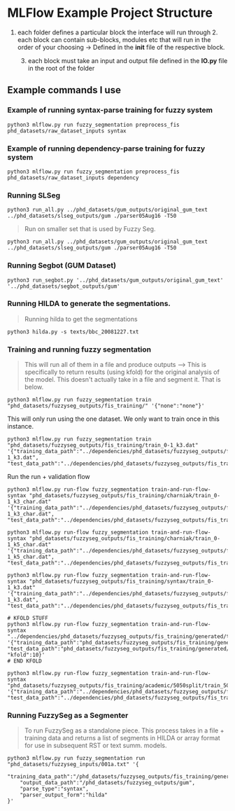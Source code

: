 # MLFlow Example Project Structure
1. each folder defines a particular block the interface will run through
    2. each block can contain sub-blocks, modules etc that will run in the order of your choosing -> Defined in the **__init__** file of the respective block.
    
    3. each block must take an input and output file defined in the **IO.py** file in the root of the folder


## Example commands I use

### Example of running syntax-parse training for fuzzy system
```bsh
python3 mlflow.py run fuzzy_segmentation preprocess_fis phd_datasets/raw_dataset_inputs syntax
```


### Example of running dependency-parse training for fuzzy system
```bsh
python3 mlflow.py run fuzzy_segmentation preprocess_fis phd_datasets/raw_dataset_inputs dependency
```

### Running SLSeg
```bsh
python3 run_all.py ../phd_datasets/gum_outputs/original_gum_text ../phd_datasets/slseg_outputs/gum ./parser05Aug16 -T50
```

> Run on smaller set that is used by Fuzzy Seg.
```bsh
python3 run_all.py ../phd_datasets/gum_outputs/original_gum_text ../phd_datasets/slseg_outputs/gum ./parser05Aug16 -T50
```

### Running Segbot (GUM Dataset)
```bsh
python3 run_segbot.py '../phd_datasets/gum_outputs/original_gum_text' '../phd_datasets/segbot_outputs/gum' 
```

### Running HILDA to generate the segmentations.

> Running hilda to get the segmentations

```bsh
python3 hilda.py -s texts/bbc_20081227.txt
```

### Training and running fuzzy segmentation 

> This will run all of them in a file and produce outputs --> This is specifically to return results (using kfold) for the original analysis of the model. This doesn't actually take in a file and segment it. That is below.

```bsh
python3 mlflow.py run fuzzy_segmentation train "phd_datasets/fuzzyseg_outputs/fis_training/" '{"none":"none"}'
```

This will only run using the one dataset. We only want to train once in this instance.

```bsh
python3 mlflow.py run fuzzy_segmentation train "phd_datasets/fuzzyseg_outputs/fis_training/train_0-1_k3.dat" '{"training_data_path":"../dependencies/phd_datasets/fuzzyseg_outputs/fis_training/train_0-1_k3.dat", "test_data_path":"../dependencies/phd_datasets/fuzzyseg_outputs/fis_training/train_2_k3.dat"}'
```

Run the run + validation flow

```bsh
python3 mlflow.py run-flow fuzzy_segmentation train-and-run-flow-syntax "phd_datasets/fuzzyseg_outputs/fis_training/charniak/train_0-1_k3_char.dat" '{"training_data_path":"../dependencies/phd_datasets/fuzzyseg_outputs/fis_training/charniak/train_0-1_k3_char.dat", "test_data_path":"../dependencies/phd_datasets/fuzzyseg_outputs/fis_training/charniak/train_2_k3_char.dat"}'

python3 mlflow.py run-flow fuzzy_segmentation train-and-run-flow-syntax "phd_datasets/fuzzyseg_outputs/fis_training/charniak/train_0-1_k5_char.dat" '{"training_data_path":"../dependencies/phd_datasets/fuzzyseg_outputs/fis_training/charniak/train_0-1_k5_char.dat", "test_data_path":"../dependencies/phd_datasets/fuzzyseg_outputs/fis_training/charniak/train_2_k5_char.dat"}'

python3 mlflow.py run-flow fuzzy_segmentation train-and-run-flow-syntax "phd_datasets/fuzzyseg_outputs/fis_training/syntax/train_0-1_k3.dat" '{"training_data_path":"../dependencies/phd_datasets/fuzzyseg_outputs/fis_training/syntax/train_0-1_k3.dat", "test_data_path":"../dependencies/phd_datasets/fuzzyseg_outputs/fis_training/syntax/train_2_k3.dat"}'

# KFOLD STUFF
python3 mlflow.py run-flow fuzzy_segmentation train-and-run-flow-syntax "../dependencies/phd_datasets/fuzzyseg_outputs/fis_training/generated/train_11_k3_syntax.dat" '{"training_data_path":"phd_datasets/fuzzyseg_outputs/fis_training/generated/train_11_k3_syntax.dat", "test_data_path":"phd_datasets/fuzzyseg_outputs/fis_training/generated/test/train_12_k3_syntax.dat", "kfold":10}'
# END KFOLD

python3 mlflow.py run-flow fuzzy_segmentation train-and-run-flow-syntax "phd_datasets/fuzzyseg_outputs/fis_training/academic/5050split/train_50_k3_syntax.dat" '{"training_data_path":"../dependencies/phd_datasets/fuzzyseg_outputs/fis_training/academic/5050split/train_50_k3_syntax.dat", "test_data_path":"../dependencies/phd_datasets/fuzzyseg_outputs/fis_training/academic/5050split/test_50_k3_syntax.dat"}'
```


### Running FuzzySeg as a Segmenter

> To run FuzzySeg as a standalone piece. This process takes in a file + training data and returns a list of segments in HILDA or array format for use in subsequent RST or text summ. models. 


```bsh
python3 mlflow.py run fuzzy_segmentation run "phd_datasets/fuzzyseg_inputs/001a.txt" '{
    "training_data_path":"/phd_datasets/fuzzyseg_outputs/fis_training/generated/train_12_k3_syntax.dat", 
    "output_data_path":"/phd_datasets/fuzzyseg_outputs/gum",
    "parse_type":"syntax",
    "parser_output_form":"hilda"
}'

```